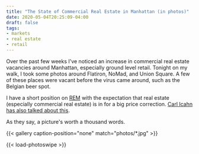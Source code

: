 ```yaml
---
title: "The State of Commercial Real Estate in Manhattan (in photos)"
date: 2020-05-04T20:25:09-04:00
draft: false
tags:
- markets
- real estate
- retail
---
```


Over the past few weeks I've noticed an increase in commercial real estate vacancies around Manhattan, especially ground level retail. Tonight on my walk, I took some photos around Flatiron, NoMad, and Union Square. A few of these places were vacant before the virus came around, such as the Belgian beer spot.

I have a short position on [REM](https://www.ishares.com/us/products/239543/ishares-mortgage-real-estate-capped-etf) with the expectation that real estate (especially commercial real estate) is in for a big price correction. [Carl Icahn has also talked about this](https://www.cnbc.com/2020/03/13/icahn-reveals-his-biggest-short-position-amid-market-turmoil-commercial-real-estate.html).

As they say, a picture's worth a thousand words.

{{< gallery caption-position="none" match="photos/*.jpg" >}}

{{< load-photoswipe >}}
